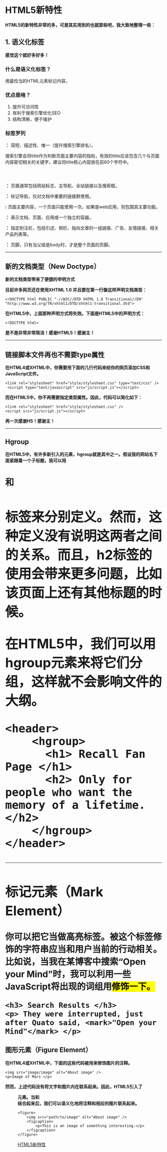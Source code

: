 # HTML5新特性

**HTML5的新特性非常的多，可是其实用到的也就那些吧，我大致地整理一些：**

## 1. 语义化标签

**感觉这个就好多好多！**

### 什么是语义化标签？
 
用最恰当的HTML元素标记内容。

### 优点是啥？

1. 提升可访问性
2. 有利于搜索引擎优化SEO
3. 结构清晰，便于维护

### 标签罗列

**<title></title>：** 简短、描述性、唯一（提升搜索引擎排名）。

搜索引擎会将title作为判断页面主要内容的指标，有效的title应该包含几个与页面内容密切相关的关键字，建议将title核心内容放在前60个字符中。

**<header></header>：** 页眉通常包括网站标志、主导航、全站链接以及搜索框。

**<nav></nav>：** 标记导航，仅对文档中重要的链接群使用。

**<main></main>:** 页面主要内容，一个页面只能使用一次。如果是web应用，则包围其主要功能。

**<article></article>：** 表示文档、页面、应用或一个独立的容器。

**<aside></aside>：**  指定附注栏，包括引述、侧栏、指向文章的一组链接、广告、友情链接、相关产品列表等。

**<footer></footer>：** 页脚，只有当父级是body时，才是整个页面的页脚。
***
## 新的文档类型（New Doctype）

**新的文档类型带来了便捷的申明方式**

**目前许多网页还在使用XHTML 1.0 并且要在第一行像这样声明文档类型：**

```
<!DOCTYPE html PUBLIC "-//W3C//DTD XHTML 1.0 Transitional//EN" "http://www.w3.org/TR/xhtml1/DTD/xhtml1-transitional.dtd">
```
**在HTML5中，上面那种声明方式将失效。下面是HTML5中的声明方式：**

```
<!DOCTYPE html>
```
**是不是非常非常简洁！感谢HTML5！感谢主！**
***
## 链接脚本文件再也不需要type属性

**在HTML4或XHTML中，你需要用下面的几行代码来给你的网页添加CSS和JavaScript文件。**

```
<link rel="stylesheet" href="style/stylesheet.css" type="text/css" />
 <script type="text/javascript" src="js/script.js"></script>
```
**而在HTML5中，你不再需要指定类型属性。因此，代码可以简化如下：**

```
<link rel="stylesheet" href="style/stylesheet.css" />
<script src="js/script.js"></script> 
```
**再一次感谢H5！感谢主！**
***
## Hgroup

**在HTML5中，有许多新引入的元素，hgroup就是其中之一。假设我的网站名下面紧跟着一个子标题，我可以用<h1>和<h2>标签来分别定义。然而，这种定义没有说明这两者之间的关系。而且，h2标签的使用会带来更多问题，比如该页面上还有其他标题的时候。**

**在HTML5中，我们可以用hgroup元素来将它们分组，这样就不会影响文件的大纲。**

```
<header>
    <hgroup>
      <h1> Recall Fan Page </h1>
      <h2> Only for people who want the memory of a lifetime. </h2>
    </hgroup>
</header>
```
***
## 标记元素（Mark Element）

**你可以把它当做高亮标签。被这个标签修饰的字符串应当和用户当前的行动相关。比如说，当我在某博客中搜索“Open your Mind”时，我可以利用一些JavaScript将出现的词组用<mark>修饰一下。**

```
<h3> Search Results </h3>
<p> They were interrupted, just after Quato said, <mark>"Open your Mind"</mark> </p>
```
## 图形元素（Figure Element）

**在HTML4或XHTML中，下面的这些代码被用来修饰图片的注释。**

```
<img src="image/image" alt="About image" />
<p>Image of Mars </p>
```
**然而，上述代码没有将文字和图片内在联系起来。因此，HTML5引入了<figure>元素。当和<figcaption>结合起来后，我们可以语义化地将注释和相应的图片联系起来。**

```
<figure>
    <img src="path/to/image" alt="About image" />
    <figcaption>
        <p>This is an image of something interesting.</p>
    </figcaption>
</figure>
```
[HTML5新特性](https://segmentfault.com/a/1190000007215988)
